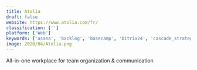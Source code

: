```yaml
---
title: Atolia
draft: false 
website: https://www.atolia.com/fr/
classification: ['']
platform: ['Web']
keywords: ['asana', 'backlog', 'basecamp', 'bitrix24', 'cascade_strategy', 'easy_projects', 'google_drive', 'jira', 'mavenlink', 'meistertask', 'microsoft_teams', 'samepage', 'seat', 'slack', 'trello', 'twake', 'wimi', 'todo.vu']
image: 2020/04/Atolia.png
---
```

All-in-one workplace for team organization & communication